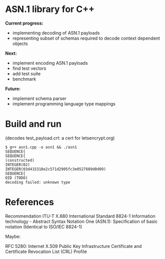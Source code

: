 ASN.1 library for C++
=====================

**Current progress:**

- implementing decoding of ASN.1 payloads
- representing subset of schemas required to decode context dependent objects

**Next:**

- implement encoding ASN.1 payloads
- find test vectors
- add test suite
- benchmark

**Future:**

- implement schema parser
- implement programming language type mappings

Build and run
=============

(decodes test_payload.crt: a cert for letsencrypt.org)

```
$ g++ asn1.cpp -o asn1 && ./asn1
SEQUENCE{
SEQUENCE{
(constructed)
INTEGER(02)
INTEGER(03d415318e2c571d2905fc3e0527689d0d09)
SEQUENCE{
OID (TODO)
decoding failed: unknown type
```

References
==========

Recommendation ITU-T X.680 International Standard 8824-1 Information technology - Abstract Syntax Notation One (ASN.1): Specification of basic notation (Identical to ISO/IEC 8824-1)

Maybe:

RFC 5280: Internet X.509 Public Key Infrastructure Certificate and Certificate Revocation List (CRL) Profile
